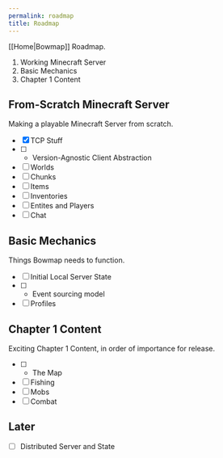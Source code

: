 ```yaml
---
permalink: roadmap
title: Roadmap
---
```


[[Home|Bowmap]] Roadmap.

1. Working Minecraft Server
2. Basic Mechanics
3. Chapter 1 Content

## From-Scratch Minecraft Server

Making a playable Minecraft Server from scratch.

- [x] TCP Stuff
- [ ] * Version-Agnostic Client Abstraction
- [ ] Worlds
- [ ] Chunks
- [ ] Items
- [ ] Inventories
- [ ] Entites and Players
- [ ] Chat

## Basic Mechanics

Things Bowmap needs to function.

- [ ] Initial Local Server State
- [ ] * Event sourcing model
- [ ] Profiles

## Chapter 1 Content

Exciting Chapter 1 Content, in order of importance for release.

- [ ] * The Map
- [ ] Fishing
- [ ] Mobs
- [ ] Combat

## Later

- [ ] Distributed Server and State
